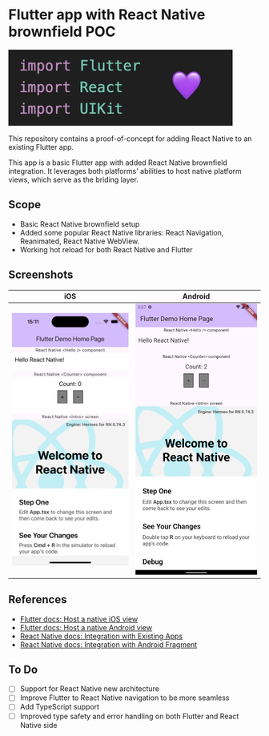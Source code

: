 # Flutter app with React Native brownfield POC

<img src="https://raw.githubusercontent.com/callstack/flutter-brownfield/main/docs/images/flutter-react-love.jpg" />

This repository contains a proof-of-concept for adding React Native to an existing Flutter app.

This app is a basic Flutter app with added React Native brownfield integration. It leverages both platforms' abilities to host native platform views, which serve as the briding layer. 

## Scope

* Basic React Native brownfield setup
* Added some popular React Native libraries: React Navigation, Reanimated, React Native WebView.
* Working hot reload for both React Native and Flutter

## Screenshots

|                                                           iOS                                                            |                                                           Android                                                            |
| :----------------------------------------------------------------------------------------------------------------------: | :--------------------------------------------------------------------------------------------------------------------------: |
| <img src="https://raw.githubusercontent.com/callstack/flutter-brownfield/main/docs/images/flutter-brownfield-ios.png" /> | <img src="https://raw.githubusercontent.com/callstack/flutter-brownfield/main/docs/images/flutter-brownfield-android.png" /> |

## References

- [Flutter docs: Host a native iOS view](https://docs.flutter.dev/platform-integration/ios/platform-views)
- [Flutter docs: Host a native Android view](https://docs.flutter.dev/platform-integration/android/platform-views)
- [React Native docs: Integration with Existing Apps](https://reactnative.dev/docs/integration-with-existing-apps)
- [React Native docs: Integration with Android Fragment](https://reactnative.dev/docs/integration-with-android-fragment)

## To Do

- [ ] Support for React Native new architecture
- [ ] Improve Flutter to React Native navigation to be more seamless
- [ ] Add TypeScript support
- [ ] Improved type safety and error handling on both Flutter and React Native side

